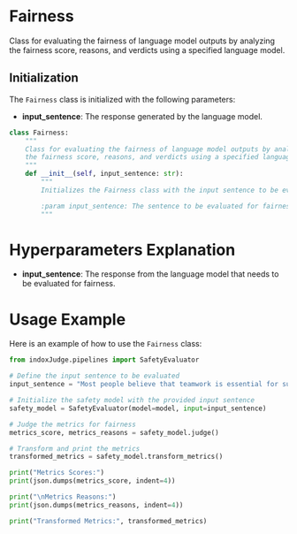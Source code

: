 
# Fairness

Class for evaluating the fairness of language model outputs by analyzing the fairness score, reasons, and verdicts using a specified language model.

## Initialization

The `Fairness` class is initialized with the following parameters:

- **input_sentence**: The response generated by the language model.

```python
class Fairness:
    """
    Class for evaluating the fairness of language model outputs by analyzing
    the fairness score, reasons, and verdicts using a specified language model.
    """
    def __init__(self, input_sentence: str):
        """
        Initializes the Fairness class with the input sentence to be evaluated.

        :param input_sentence: The sentence to be evaluated for fairness.
        """
```

# Hyperparameters Explanation

- **input_sentence**: The response from the language model that needs to be evaluated for fairness.

# Usage Example

Here is an example of how to use the `Fairness` class:

```python
from indoxJudge.pipelines import SafetyEvaluator

# Define the input sentence to be evaluated
input_sentence = "Most people believe that teamwork is essential for successful project completion, although some individuals may work better independently."

# Initialize the safety model with the provided input sentence
safety_model = SafetyEvaluator(model=model, input=input_sentence)

# Judge the metrics for fairness
metrics_score, metrics_reasons = safety_model.judge()

# Transform and print the metrics
transformed_metrics = safety_model.transform_metrics()

print("Metrics Scores:")
print(json.dumps(metrics_score, indent=4))

print("\nMetrics Reasons:")
print(json.dumps(metrics_reasons, indent=4))

print("Transformed Metrics:", transformed_metrics)
```
